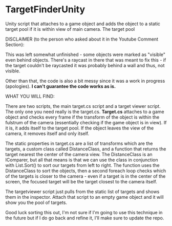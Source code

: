 # TargetFinderUnity
Unity script that attaches to a game object and adds the object to a static target pool if it is within view of main camera. The target pool

DISCLAIMER (to the person who asked about it in the Youtube Comment Section):

This was left somewhat unfinished - some objects were marked as "visible" even behind objects. There's a raycast in there that was meant to fix this - if the target couldn't be raycasted it was probably behind a wall and thus, not visible.

Other than that, the code is also a bit messy since it was a work in progress (apologies). **I can't guarantee the code works as is.**

WHAT YOU WILL FIND:

There are two scripts, the main target.cs script and a target viewer script. The only one you need really is the target.cs. **Target.cs** attaches to a game object and checks every frame if the transform of the object is within the fulstrum of the camera (essentially checking if the game object is in view). If it is, it adds itself to the target pool. If the object leaves the view of the camera, it removes itself and only itself.

The static properties in target.cs are a list of transforms which are the targets, a custom class called DistanceClass, and a function that returns the target nearest the center of the camera view. The DistanceClass is an IComparer, but all that means is that we can use the class in conjunction with List.Sort() to sort our targets from left to right. The function uses the DistanceClass to sort the objects, then a second foreach loop checks which of the targets is closer to the camera - even if a target is in the center of the screen, the focused target will be the target closest to the camera itself.

The targetviewer script just pulls from the static list of targets and shows them in the inspector. Attach that script to an empty game object and it will show you the pool of targets.

Good luck sorting this out, I'm not sure if I'm going to use this technique in the future but if I do go back and refine it, I'll make sure to update the repo.
